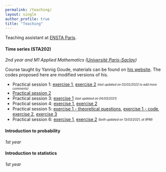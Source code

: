 ```yaml
---
permalink: /teaching/
layout: single
author_profile: true
title: "Teaching"
---
```



Teaching assistant at [ENSTA Paris](https://www.ensta-paris.fr/).
#### Time series (STA202)
*2nd year and M1 Applied Mathematics ([Université Paris-Saclay](https://www.universite-paris-saclay.fr/en))*

Course taught by Yannig Goude, materials can be found on [his website](https://www.imo.universite-paris-saclay.fr/~goude/teaching.html). The codes proposed here are modified versions of his.

- Practical session 1: [exercise 1](http://mzaffran.github.io/assets/files/STA202/TP1/Exercise_1.R), [exercise 2](http://mzaffran.github.io/assets/files/STA202/TP1/Exercise_2.R) <sub><sup>*(last updated on 02/02/2022 to add more comments)*</sup></sub>
- [Practical session 2](http://mzaffran.github.io/assets/files/STA202/TP2/PS2_correction.R)
- Practical session 3: [exercise 1](http://mzaffran.github.io/assets/files/STA202/TP3/Exercise_1.R) <sub><sup>*(last updated on 04/03/2021)*</sup></sub>
- Practical session 4: [exercise 1](), [exercise 2](http://mzaffran.github.io/assets/files/STA202/TP4/Exercise_2.R)
- Practical session 5: [exercise 1 - theoretical questions](http://mzaffran.github.io/assets/files/STA202/TP5/questions_théoriques.pdf), [exercise 1 - code](http://mzaffran.github.io/assets/files/STA202/TP5/Exercise_1.R), [exercise 2](http://mzaffran.github.io/assets/files/STA202/TP5/Exercise_2.R), [exercise 3](http://mzaffran.github.io/assets/files/STA202/TP5/Exercise_3.R)
- Practical session 6: [exercise 1](http://mzaffran.github.io/assets/files/STA202/TP6/Exercise_1.R), [exercise 2](http://mzaffran.github.io/assets/files/STA202/TP6/Exercise_2.R) <sub><sup>*(both updated on 13/03/2021, at 9PM)*</sup></sub>

#### Introduction to probability
*1st year*

#### Introduction to statistics
*1st year*
